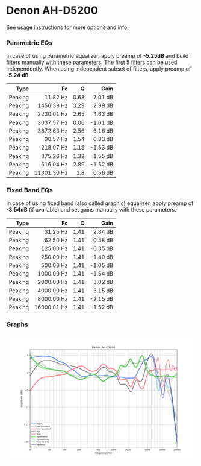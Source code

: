 # Denon AH-D5200
See [usage instructions](https://github.com/jaakkopasanen/AutoEq#usage) for more options and info.

### Parametric EQs
In case of using parametric equalizer, apply preamp of **-5.25dB** and build filters manually
with these parameters. The first 5 filters can be used independently.
When using independent subset of filters, apply preamp of **-5.24 dB**.

| Type    | Fc          |    Q | Gain     |
|--------:|------------:|-----:|---------:|
| Peaking | 11.82 Hz    | 0.63 | 7.01 dB  |
| Peaking | 1456.39 Hz  | 3.29 | 2.99 dB  |
| Peaking | 2230.01 Hz  | 2.65 | 4.63 dB  |
| Peaking | 3037.57 Hz  | 0.06 | -1.61 dB |
| Peaking | 3872.63 Hz  | 2.56 | 6.16 dB  |
| Peaking | 90.57 Hz    | 1.54 | 0.83 dB  |
| Peaking | 218.07 Hz   | 1.15 | -1.53 dB |
| Peaking | 375.26 Hz   | 1.32 | 1.55 dB  |
| Peaking | 616.04 Hz   | 2.89 | -1.52 dB |
| Peaking | 11301.30 Hz | 1.8  | 0.56 dB  |

### Fixed Band EQs
In case of using fixed band (also called graphic) equalizer, apply preamp of **-3.54dB**
(if available) and set gains manually with these parameters.

| Type    | Fc          |    Q | Gain     |
|--------:|------------:|-----:|---------:|
| Peaking | 31.25 Hz    | 1.41 | 2.84 dB  |
| Peaking | 62.50 Hz    | 1.41 | 0.48 dB  |
| Peaking | 125.00 Hz   | 1.41 | -0.35 dB |
| Peaking | 250.00 Hz   | 1.41 | -1.40 dB |
| Peaking | 500.00 Hz   | 1.41 | -1.05 dB |
| Peaking | 1000.00 Hz  | 1.41 | -1.54 dB |
| Peaking | 2000.00 Hz  | 1.41 | 3.02 dB  |
| Peaking | 4000.00 Hz  | 1.41 | 3.15 dB  |
| Peaking | 8000.00 Hz  | 1.41 | -2.15 dB |
| Peaking | 16000.01 Hz | 1.41 | -1.52 dB |

### Graphs
![](./Denon%20AH-D5200.png)